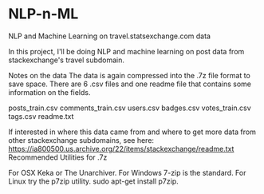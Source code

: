 # NLP-n-ML

NLP and Machine Learning on travel.statsexchange.com data

In this project, I'll be doing NLP and machine learning on post data from stackexchange's travel subdomain.

Notes on the data
The data is again compressed into the .7z file format to save space. There are 6 .csv files and one readme file that contains some information on the fields.

posts_train.csv
comments_train.csv
users.csv
badges.csv
votes_train.csv
tags.csv
readme.txt

If interested in where this data came from and where to get more data from other stackexchange subdomains, see here:
https://ia800500.us.archive.org/22/items/stackexchange/readme.txt
Recommended Utilities for .7z

For OSX Keka or The Unarchiver.
For Windows 7-zip is the standard.
For Linux try the p7zip utility.  sudo apt-get install p7zip.
